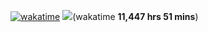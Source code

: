 [![wakatime](https://wakatime.com/badge/user/b8d911aa-990b-4f6a-bccb-67bf92d24cf7.svg)](https://wakatime.com/@b8d911aa-990b-4f6a-bccb-67bf92d24cf7)
![ ](https://via.placeholder.com/15/555555/555555?text=+)(wakatime **11,447 hrs 51 mins**)

